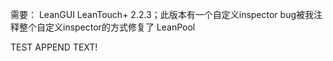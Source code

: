 需要：
LeanGUI
LeanTouch+ 2.2.3；此版本有一个自定义inspector bug被我注释整个自定义inspector的方式修复了
LeanPool

TEST APPEND TEXT!

